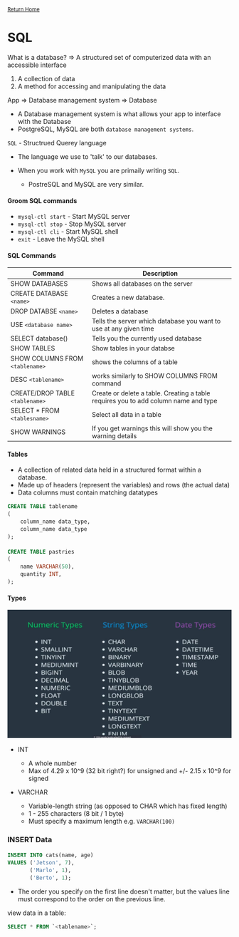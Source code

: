 <small>[Return Home](./../../README.md)</small>

# SQL

What is a database? => A structured set of computerized data with an accessible interface

<ol>
<li>A collection of data</li>
<li>A method for accessing and manipulating the data</li>
</ol>

App => Database management system => Database

- A Database management system is what allows your app to interface with the Database
- PostgreSQL, MySQL are both `database management systems`.

`SQL` - Structrued Querey language

- The language we use to 'talk' to our databases.

- When you work with `MySQL` you are primaily writing `SQL`.
  - PostreSQL and MySQL are very similar.

#### Groom SQL commands

- `mysql-ctl start` - Start MySQL server
- `mysql-ctl stop` - Stop MySQL server
- `mysql-ctl cli` - Start MySQL shell
- `exit` - Leave the MySQL shell

#### SQL Commands

| Command                  | Description                                                       |
| ------------------------ | ----------------------------------------------------------------- |
| SHOW DATABASES           | Shows all databases on the server                                 |
| CREATE DATABASE `<name>` | Creates a new database.                                           |
| DROP DATABSE `<name>`    | Deletes a database                                                |
| USE `<database name>`    | Tells the server which database you want to use at any given time |
| SELECT database()        | Tells you the currently used database                             |
|SHOW TABLES | Show tables in your databse
|SHOW COLUMNS FROM `<tablename>`| shows the columns of a table
|DESC `<tablename>`| works similarly to SHOW COLUMNS FROM command
|CREATE/DROP TABLE `<tablename>` | Create or delete a table. Creating a table requires you to add column name and type
|SELECT * FROM `<tablesname>` | Select all data in a table
|SHOW WARNINGS | If you get warnings this will show you the warning details 


#### Tables

- A collection of related data held in a structured format within a database.
- Made up of headers (represent the variables) and rows (the actual data)
- Data columns must contain matching datatypes

```sql
CREATE TABLE tablename
(
    column_name data_type,
    column_name data_type
);

CREATE TABLE pastries
(
    name VARCHAR(50),
    quantity INT,
);
```


#### Types

<img src="./../../images/sql_datatypes.jpg">

- INT

  - A whole number
  - Max of 4.29 x 10^9 (32 bit right?) for unsigned and +/- 2.15 x 10^9 for signed

- VARCHAR
  - Variable-length string (as opposed to CHAR which has fixed length)
  - 1 - 255 characters (8 bit / 1 byte)
  - Must specify a maximum length e.g. `VARCHAR(100)`


### INSERT Data

```sql
INSERT INTO cats(name, age)
VALUES ('Jetson', 7),
       ('Marlo', 1),
       ('Berto', 1);
```

* The order you specify on the first line doesn't matter, but the values line must correspond to the order on the previous line.

view data in a table:
```sql
SELECT * FROM `<tablename>`;
```

